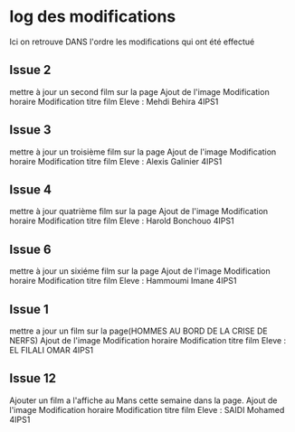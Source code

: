 # log des modifications 
Ici on retrouve DANS l'ordre les modifications qui ont été effectué
## Issue 2 
mettre à jour un second film sur la page
Ajout de l'image
Modification horaire 
Modification titre film
Eleve : Mehdi Behira 4IPS1
## Issue 3
mettre à jour un troisième film sur la page
Ajout de l'image
Modification horaire 
Modification titre film
Eleve : Alexis Galinier 4IPS1

## Issue 4
mettre à jour quatrième film sur la page
Ajout de l'image
Modification horaire 
Modification titre film
Eleve : Harold Bonchouo 4IPS1

## Issue 6
mettre à jour un sixiéme film sur la page
Ajout de l'image
Modification horaire 
Modification titre film
Eleve : Hammoumi Imane 4IPS1

## Issue 1
mettre a jour un film sur la page(HOMMES AU BORD DE LA CRISE DE NERFS)
Ajout de l'image
Modification horaire 
Modification titre film
Eleve : EL FILALI OMAR 4IPS1

## Issue 12
Ajouter un film a l'affiche au Mans cette semaine dans la page.
Ajout de l'image
Modification horaire 
Modification titre film
Eleve : SAIDI Mohamed 4IPS1



